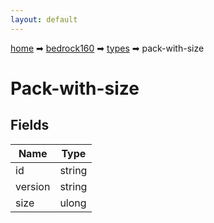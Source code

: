 ```yaml
---
layout: default
---
```


[home](/) ➡ [bedrock160](/protocol/bedrock160) ➡ [types](/protocol/bedrock160/types) ➡ pack-with-size

# Pack-with-size

## Fields

Name | Type
---|---
id | string
version | string
size | ulong

